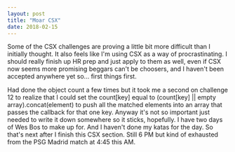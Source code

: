 ```yaml
---
layout: post
title: "Moar CSX"
date: 2018-02-15
---
```


Some of the CSX challenges are proving a little bit more difficult than I initially thought. It also feels like I'm using CSX as a way of procrastinating. I should really finish up HR prep and just apply to them as well, even if CSX now seems more promising beggars can't be choosers, and I haven't been accepted anywhere yet so... first things first.

Had done the object count a few times but it took me a second on challenge 12 to realize that I could set the count[key] equal to (count[key] || empty array).concat(element) to push all the matched elements into an array that passes the callback for that one key. Anyway it's not so important just needed to write it down somewhere so it sticks, hopefully. I have two days of Wes Bos to make up for. And I haven't done my katas for the day. So that's next after I finish this CSX section. Still 6 PM but kind of exhausted from the PSG Madrid match at 4:45 this AM.

